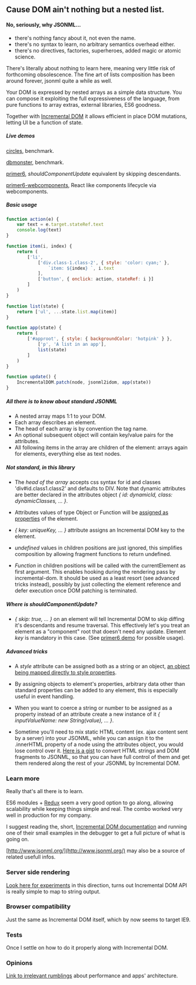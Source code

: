 ## Cause DOM ain't nothing but a nested list.

#### No, seriously, why JSONML...
- there's nothing fancy about it, not even the name.
- there's no syntax to learn, no arbitrary semantics overhead either.
- there's no directives, factories, superheroes, added magic or atomic science.

There's literally about nothing to learn here, meaning very little risk of forthcoming obsolescence. The fine art of lists composition has been around forever, jsonml quite a while as well.

Your DOM is expressed by nested arrays as a simple data structure. You can compose it exploiting the full expressiveness of the language, from pure functions to array extras, external libraries, ES6 goodness.

Together with [Incremental DOM](https://github.com/google/incremental-dom) it allows efficient in place DOM mutations, letting UI be a function of state.

##### Live demos
[circles](http://paolocaminiti.github.io/jsonml2idom/demo/circles), benchmark.

[dbmonster](http://paolocaminiti.github.io/jsonml2idom/demo/dbmonster), benchmark.

[primer6](http://paolocaminiti.github.io/jsonml2idom/demo/primer6), *shouldComponentUpdate* equivalent by skipping descendants.

[primer6-webcomponents](http://paolocaminiti.github.io/jsonml2idom/demo/primer6-webcomponents), React like components lifecycle via webcomponents.

##### Basic usage
```javascript
function action(e) {
	var text = e.target.stateRef.text
	console.log(text)
}

function item(i, index) {
	return (
		['li',
 			['div.class-1.class-2', { style: 'color: cyan;' },
      			`item: ${index} `, i.text
    		],
    		['button', { onclick: action, stateRef: i }]
  		]
	)
}

function list(state) {
	return ['ul', ...state.list.map(item)]
}

function app(state) {
	return (
		['#approot', { style: { backgroundColor: 'hotpink' } },
    		['p', 'A list in an app'],
    		list(state)
  		]
	)
}

function update() {
	IncrementalDOM.patch(node, jsonml2idom, app(state))
}
```

##### All there is to know about standard JSONML
- A nested array maps 1:1 to your DOM.
- Each array describes an element.
- The head of each array is by convention the tag name.
- An optional subsequent object will contain key/value pairs for the attributes.
- All following items in the array are children of the element: arrays again for elements, everything else as text nodes.

##### Not standard, in this library
- The *head of the array* accepts css syntax for id and classes 'div#id.class1.class2' and defaults to DIV. Note that dynamic attributes are better declared in the attributes object *{ id: dynamicId, class: dynamicClasses, ... }*.

- Attributes values of type Object or Function will be [assigned as properties](http://google.github.io/incremental-dom/#rendering-dom/attributes-and-properties) of the element.

- *{ key: uniqueKey, ... }* attribute assigns an Incremental DOM key to the element.

- *undefined* values in children positions are just ignored, this simplifies composition by allowing fragment functions to return undefined.

- *Function* in children positions will be called with the currentElement as first argument. This enables hooking during the rendering pass by incremental-dom. It should be used as a least resort (see advanced tricks instead), possibly by just collecting the element reference and defer execution once DOM patching is terminated.

##### Where is *shouldComponentUpdate*?
- *{ skip: true, ... }* on an element will tell Incremental DOM to skip diffing it's descendants and resume traversal. This effectively let's you treat an element as a "component" root that doesn't need any update. Element *key* is mandatory in this case. (See [primer6 demo](http://paolocaminiti.github.io/jsonml2idom/demo/primer6/) for possible usage).

##### Advanced tricks
- A *style* attribute can be assigned both as a string or an object, [an object being mapped directly to style properties](http://google.github.io/incremental-dom/#rendering-dom/applying-styles).

- By assigning objects to element's properties, arbitrary data other than standard properties can be added to any element, this is especially useful in event handling.

- When you want to coerce a string or number to be assigned as a property instead of an attribute create a new instance of it *{ inputValueName: new String(value), ... }*.

- Sometime you'll need to mix static HTML content (ex. ajax content sent by a server) into your JSONML, while you can assign it to the .innerHTML property of a node using the attributes object, you would lose control over it. [Here is a gist](https://gist.github.com/paolocaminiti/df203b27f63debb76378) to convert HTML strings and DOM fragments to JSONML, so that you can have full control of them and get them rendered along the rest of your JSONML by Incremental DOM.

### Learn more
Really that's all there is to learn.

ES6 modules + [Redux](https://github.com/rackt/redux) seem a very good option to go along, allowing scalability while keeping things simple and real. The combo worked very well in production for my company.

I suggest reading the, short, [Incremental DOM documentation](http://google.github.io/incremental-dom/#about) and running one of their small examples in the debugger to get a full picture of what is going on.

[http://www.jsonml.org/](http://www.jsonml.org/) may also be a source of related usefull infos.

### Server side rendering
[Look here for experiments](https://github.com/paolocaminiti/idom2string) in this direction, turns out Incremental DOM API is really simple to map to string output.

### Browser compatibility
Just the same as Incremental DOM itself, which by now seems to target IE9.

### Tests
Once I settle on how to do it properly along with Incremental DOM.

### Opinions
[Link to irrelevant rumblings](https://github.com/paolocaminiti/jsonml2idom/blob/master/OPINIONS.md) about performance and apps' architecture.
